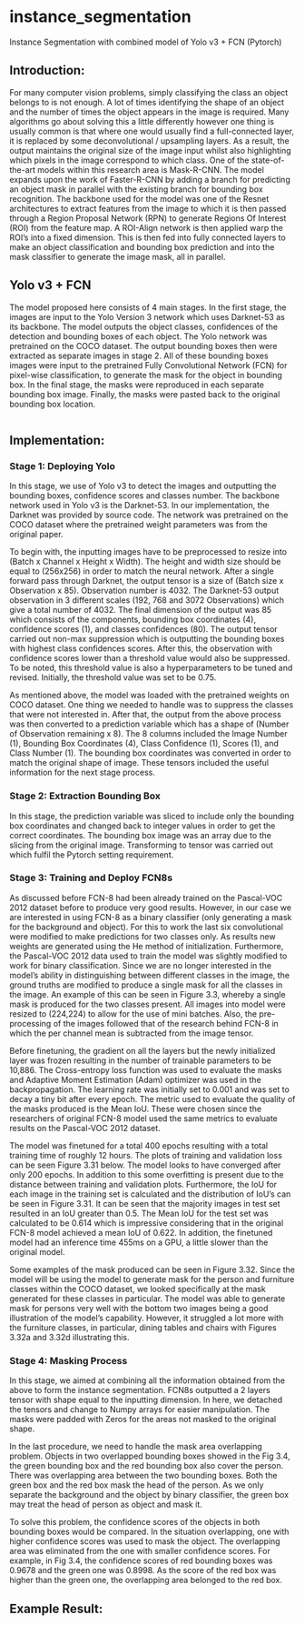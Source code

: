 # instance_segmentation
Instance Segmentation with combined model of Yolo v3 + FCN (Pytorch)

## Introduction:
For many computer vision problems, simply classifying the class an object belongs to is not enough. A lot of times identifying the shape of an object and the number of times the object appears in the image is required. Many algorithms go about solving this a little differently however one thing is usually common is that where one would usually find a full-connected layer, it is replaced by some deconvolutional / upsampling layers. As a result, the output maintains the original size of the image input whilst also highlighting which pixels in the image correspond to which class. One of the state-of-the-art models within this research area is Mask-R-CNN. The model expands upon the work of Faster-R-CNN by adding a branch for predicting an object mask in parallel with the existing branch for bounding box recognition. The backbone used for the model was one of the Resnet architectures to extract features from the image to which it is then passed through a Region Proposal Network (RPN) to generate Regions Of Interest (ROI) from the feature map. A ROI-Align network is then applied warp the ROI’s into a fixed dimension. This is then fed into fully connected layers to make an object classification and bounding box prediction and into the mask classifier to generate the image mask, all in parallel. 

## Yolo v3 + FCN
The model proposed here consists of 4 main stages. In the first stage, the images are input to the Yolo Version 3 network which uses Darknet-53 as its backbone. The model outputs the object classes, confidences of the detection and bounding boxes of each object. The Yolo network was pretrained on the COCO dataset. The output bounding boxes then were extracted as separate images in stage 2. All of these bounding boxes images were input to the pretrained Fully Convolutional Network (FCN) for pixel-wise classification, to generate the mask for the object in bounding box. In the final stage, the masks were reproduced in each separate bounding box image. Finally, the masks were pasted back to the original bounding box location. 

![]()

## Implementation:
### Stage 1: Deploying Yolo
In this stage, we use of Yolo v3 to detect the images and outputting the bounding boxes, confidence scores and classes number. The backbone network used in Yolo v3 is the Darknet-53. In our implementation, the Darknet was provided by source code. The network was pretrained on the COCO dataset where the pretrained weight parameters was from the original paper. 

To begin with, the inputting images have to be preprocessed to resize into (Batch x Channel x Height x Width). The height and width size should be equal to (256x256) in order to match the neural network. After a single forward pass through Darknet, the output tensor is a size of (Batch size x Observation x 85). Observation number is 4032. The Darknet-53 output observation in 3 different scales (192, 768 and 3072 Observations) which give a total number of 4032. The final dimension of the output was 85 which consists of the components, bounding box coordinates (4), confidence scores (1), and classes confidences (80). The output tensor carried out non-max suppression which is outputting the bounding boxes with highest class confidences scores. After this, the observation with confidence scores lower than a threshold value would also be suppressed. To be noted, this threshold value is also a hyperparameters to be tuned and revised. Initially, the threshold value was set to be 0.75.

As mentioned above, the model was loaded with the pretrained weights on COCO dataset. One thing we needed to handle was to suppress the classes that were not interested in. After that, the output from the above process was then converted to a prediction variable which has a shape of (Number of Observation remaining x 8). The 8 columns included the Image Number (1), Bounding Box Coordinates (4), Class Confidence (1), Scores (1), and Class Number (1). The bounding box coordinates was converted in order to match the original shape of image. These tensors included the useful information for the next stage process. 

### Stage 2: Extraction Bounding Box
In this stage, the prediction variable was sliced to include only the bounding box coordinates and changed back to integer values in order to get the correct coordinates. The bounding box image was an array due to the slicing from the original image. Transforming to tensor was carried out which fulfil the Pytorch setting requirement. 

### Stage 3: Training and Deploy FCN8s
As discussed before FCN-8 had been already trained on the Pascal-VOC 2012 dataset before to produce very good results. However, in our case we are interested in using FCN-8 as a binary classifier (only generating a mask for the background and object). For this to work the last six convolutional were modified to make predictions for two classes only. As results new weights are generated using the He method of initialization. Furthermore, the Pascal-VOC 2012 data used to train the model was slightly modified to work for binary classification. Since we are no longer interested in the model’s ability in distinguishing between different classes in the image, the ground truths are modified to produce a single mask for all the classes in the image. An example of this can be seen in Figure 3.3, whereby a single mask is produced for the two classes present. All images into model were resized to (224,224) to allow for the use of mini batches. Also, the pre-processing of the images followed that of the research behind FCN-8 in which the per channel mean is subtracted from the image tensor.

Before finetuning, the gradient on all the layers but the newly initialized layer was frozen resulting in the number of trainable parameters to be 10,886. The Cross-entropy loss function was used to evaluate the masks and Adaptive Moment Estimation (Adam) optimizer was used in the backpropagation. The learning rate was initially set to 0.001 and was set to decay a tiny bit after every epoch. The metric used to evaluate the quality of the masks produced is the Mean IoU. These were chosen since the researchers of original FCN-8 model used the same metrics to evaluate results on the Pascal-VOC 2012 dataset. 

The model was finetuned for a total 400 epochs resulting with a total training time of roughly 12 hours. The plots of training and validation loss can be seen Figure 3.31 below. The model looks to have converged after only 200 epochs. In addition to this some overfitting is present due to the distance between training and validation plots. Furthermore, the IoU for each image in the training set is calculated and the distribution of IoU’s can be seen in Figure 3.31. It can be seen that the majority images in test set resulted in an IoU greater than 0.5. The Mean IoU for the test set was calculated to be 0.614 which is impressive considering that in the original FCN-8 model achieved a mean IoU of 0.622. In addition, the finetuned model had an inference time 455ms on a GPU, a little slower than the original model. 

Some examples of the mask produced can be seen in Figure 3.32. Since the model will be using the model to generate mask for the person and furniture classes within the COCO dataset, we looked specifically at the mask generated for these classes in particular. The model was able to generate mask for persons very well with the bottom two images being a good illustration of the model’s capability. However, it struggled a lot more with the furniture classes, in particular, dining tables and chairs with Figures 3.32a and 3.32d illustrating this.

### Stage 4: Masking Process
In this stage, we aimed at combining all the information obtained from the above to form the instance segmentation. FCN8s outputted a 2 layers tensor with shape equal to the inputting dimension. In here, we detached the tensors and change to Numpy arrays for easier manipulation. The masks were padded with Zeros for the areas not masked to the original shape. 

In the last procedure, we need to handle the mask area overlapping problem. Objects in two overlapped bounding boxes showed in the Fig 3.4, the green bounding box and the red bounding box also cover the person. There was overlapping area between the two bounding boxes. Both the green box and the red box mask the head of the person. As we only separate the background and the object by binary classifier, the green box may treat the head of person as object and mask it. 

To solve this problem, the confidence scores of the objects in both bounding boxes would be compared. In the situation overlapping, one with higher confidence scores was used to mask the object. The overlapping area was eliminated from the one with smaller confidence scores. For example, in Fig 3.4, the confidence scores of red bounding boxes was 0.9678 and the green one was 0.8998. As the score of the red box was higher than the green one, the overlapping area belonged to the red box. 

## Example Result:
![]()
![]()
![]()
![]()
